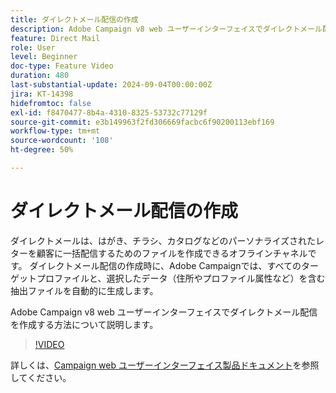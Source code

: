 ```yaml
---
title: ダイレクトメール配信の作成
description: Adobe Campaign v8 web ユーザーインターフェイスでダイレクトメール配信を作成する方法について説明します。
feature: Direct Mail
role: User
level: Beginner
doc-type: Feature Video
duration: 480
last-substantial-update: 2024-09-04T00:00:00Z
jira: KT-14398
hidefromtoc: false
exl-id: f8470477-8b4a-4310-8325-53732c77129f
source-git-commit: e3b149963f2fd306669facbc6f90200113ebf169
workflow-type: tm+mt
source-wordcount: '108'
ht-degree: 50%

---
```


# ダイレクトメール配信の作成

ダイレクトメールは、はがき、チラシ、カタログなどのパーソナライズされたレターを顧客に一括配信するためのファイルを作成できるオフラインチャネルです。 ダイレクトメール配信の作成時に、Adobe Campaignでは、すべてのターゲットプロファイルと、選択したデータ（住所やプロファイル属性など）を含む抽出ファイルを自動的に生成します。

Adobe Campaign v8 web ユーザーインターフェイスでダイレクトメール配信を作成する方法について説明します。

>[!VIDEO](https://video.tv.adobe.com/v/3433316/?learn=on)

詳しくは、[Campaign web ユーザーインターフェイス製品ドキュメント](https://experienceleague.adobe.com/ja/docs/campaign-web/v8/msg/direct-mail/gs-direct-mail)を参照してください。
